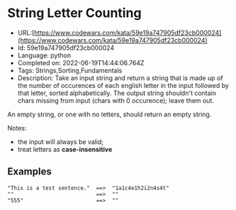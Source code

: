 # String Letter Counting

 - URL:[https://www.codewars.com/kata/59e19a747905df23cb000024](https://www.codewars.com/kata/59e19a747905df23cb000024)
 - Id: 59e19a747905df23cb000024
 - Language: python
 - Completed on: 2022-06-19T14:44:06.764Z
 - Tags: Strings,Sorting,Fundamentals
 - Description:
Take an input string and return a string that is made up of the number of occurences of each english letter in the input followed by that letter, sorted alphabetically. The output string shouldn't contain chars missing from input (chars with 0 occurence); leave them out.

An empty string, or one with no letters, should return an empty string.

Notes:

* the input will always be valid;
* treat letters as **case-insensitive**


## Examples

```
"This is a test sentence."  ==>  "1a1c4e1h2i2n4s4t"
""                          ==>  ""
"555"                       ==>  ""
```
